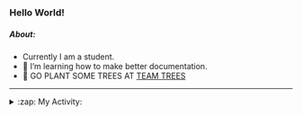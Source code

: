 ### Hello World!

##### About:
- Currently I am a student.
- 🌱 I’m learning how to make better documentation.
- 🌱 GO PLANT SOME TREES AT [TEAM TREES](https://teamtrees.org/)

---
<details>
  <summary>:zap: My Activity:</summary>
  
<!--START_SECTION:waka-->
![Code Time](http://img.shields.io/badge/Code%20Time-1%2C111%20hrs%203%20mins-blue)

**I'm a Night 🦉** 

```text
🌞 Morning                1375 commits        ██░░░░░░░░░░░░░░░░░░░░░░░   09.13 % 
🌆 Daytime                5228 commits        █████████░░░░░░░░░░░░░░░░   34.70 % 
🌃 Evening                4355 commits        ███████░░░░░░░░░░░░░░░░░░   28.91 % 
🌙 Night                  4107 commits        ███████░░░░░░░░░░░░░░░░░░   27.26 % 
```
📅 **I'm Most Productive on Wednesday** 

```text
Monday                   2290 commits        ████░░░░░░░░░░░░░░░░░░░░░   15.20 % 
Tuesday                  1834 commits        ███░░░░░░░░░░░░░░░░░░░░░░   12.17 % 
Wednesday                3546 commits        ██████░░░░░░░░░░░░░░░░░░░   23.54 % 
Thursday                 1901 commits        ███░░░░░░░░░░░░░░░░░░░░░░   12.62 % 
Friday                   1499 commits        ██░░░░░░░░░░░░░░░░░░░░░░░   09.95 % 
Saturday                 1359 commits        ██░░░░░░░░░░░░░░░░░░░░░░░   09.02 % 
Sunday                   2636 commits        ████░░░░░░░░░░░░░░░░░░░░░   17.50 % 
```


📊 **This Week I Spent My Time On** 

```text
🔥 Editors: 
VS Code                  13 hrs 25 mins      █████████████████████████   100.00 % 

🐱‍💻 Projects: 
praise                   8 hrs 30 mins       ████████████████░░░░░░░░░   63.37 % 
skillgraff               2 hrs 48 mins       █████░░░░░░░░░░░░░░░░░░░░   20.91 % 
CSF22                    2 hrs 6 mins        ████░░░░░░░░░░░░░░░░░░░░░   15.72 % 
```


 Last Updated on 19/04/2023 07:08:55 UTC
<!--END_SECTION:waka-->
</details>
